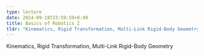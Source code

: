 ```yaml
---
type: lecture
date: 2024-09-18T23:59:59+8:49
title: Basics of Robotics I 
tldr: "Kinematics, Rigid Transformation, Multi-Link Rigid-Body Geometry"
---
```

Kinematics, Rigid Transformation, Multi-Link Rigid-Body Geometry
